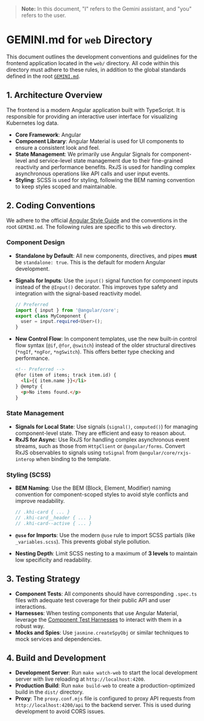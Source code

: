 > **Note:** In this document, "I" refers to the Gemini assistant, and "you" refers to the user.

# GEMINI.md for `web` Directory

This document outlines the development conventions and guidelines for the frontend application located in the `web/` directory. All code within this directory must adhere to these rules, in addition to the global standards defined in the root [`GEMINI.md`](../GEMINI.md).

## 1. Architecture Overview

The frontend is a modern Angular application built with TypeScript. It is responsible for providing an interactive user interface for visualizing Kubernetes log data.

- **Core Framework**: Angular
- **Component Library**: Angular Material is used for UI components to ensure a consistent look and feel.
- **State Management**: We primarily use Angular Signals for component-level and service-level state management due to their fine-grained reactivity and performance benefits. RxJS is used for handling complex asynchronous operations like API calls and user input events.
- **Styling**: SCSS is used for styling, following the BEM naming convention to keep styles scoped and maintainable.

## 2. Coding Conventions

We adhere to the official [Angular Style Guide](https://angular.io/guide/styleguide) and the conventions in the root `GEMINI.md`. The following rules are specific to this `web` directory.

### Component Design

- **Standalone by Default**: All new components, directives, and pipes **must** be `standalone: true`. This is the default for modern Angular development.
- **Signals for Inputs**: Use the `input()` signal function for component inputs instead of the `@Input()` decorator. This improves type safety and integration with the signal-based reactivity model.

    ```typescript
    // Preferred
    import { input } from '@angular/core';
    export class MyComponent {
      user = input.required<User>();
    }
    ```

- **New Control Flow**: In component templates, use the new built-in control flow syntax (`@if`, `@for`, `@switch`) instead of the older structural directives (`*ngIf`, `*ngFor`, `*ngSwitch`). This offers better type checking and performance.

    ```html
    <!-- Preferred -->
    @for (item of items; track item.id) {
      <li>{{ item.name }}</li>
    } @empty {
      <p>No items found.</p>
    }
    ```

### State Management

- **Signals for Local State**: Use signals (`signal()`, `computed()`) for managing component-level state. They are efficient and easy to reason about.
- **RxJS for Async**: Use RxJS for handling complex asynchronous event streams, such as those from `HttpClient` or `@angular/forms`. Convert RxJS observables to signals using `toSignal` from `@angular/core/rxjs-interop` when binding to the template.

### Styling (SCSS)

- **BEM Naming**: Use the BEM (Block, Element, Modifier) naming convention for component-scoped styles to avoid style conflicts and improve readability.

    ```scss
    // .khi-card { ... }
    // .khi-card__header { ... }
    // .khi-card--active { ... }
    ```

- **`@use` for Imports**: Use the modern `@use` rule to import SCSS partials (like `_variables.scss`). This prevents global style pollution.
- **Nesting Depth**: Limit SCSS nesting to a maximum of **3 levels** to maintain low specificity and readability.

## 3. Testing Strategy

- **Component Tests**: All components should have corresponding `.spec.ts` files with adequate test coverage for their public API and user interactions.
- **Harnesses**: When testing components that use Angular Material, leverage the [Component Test Harnesses](https://material.angular.io/guide/testing) to interact with them in a robust way.
- **Mocks and Spies**: Use `jasmine.createSpyObj` or similar techniques to mock services and dependencies.

## 4. Build and Development

- **Development Server**: Run `make watch-web` to start the local development server with live reloading at `http://localhost:4200`.
- **Production Build**: Run `make build-web` to create a production-optimized build in the `dist/` directory.
- **Proxy**: The `proxy.conf.mjs` file is configured to proxy API requests from `http://localhost:4200/api` to the backend server. This is used during development to avoid CORS issues.
